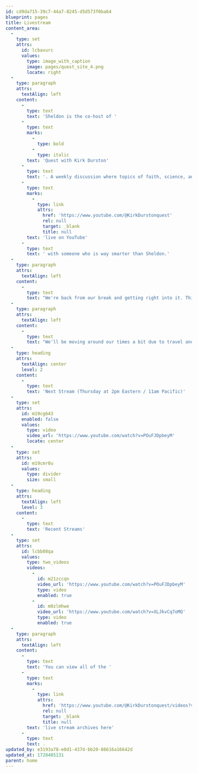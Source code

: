 ```yaml
---
id: cd9da715-39c7-44a7-8245-d5d573f0ba64
blueprint: pages
title: Livestream
content_area:
  -
    type: set
    attrs:
      id: lcbavurc
      values:
        type: image_with_caption
        image: pages/quest_site_4.png
        locate: right
  -
    type: paragraph
    attrs:
      textAlign: left
    content:
      -
        type: text
        text: 'Sheldon is the co-host of '
      -
        type: text
        marks:
          -
            type: bold
          -
            type: italic
        text: 'Quest with Kirk Durston'
      -
        type: text
        text: '. A weekly discussion where topics of faith, science, and philosophy are discussed '
      -
        type: text
        marks:
          -
            type: link
            attrs:
              href: 'https://www.youtube.com/@KirkDurstonquest'
              rel: null
              target: _blank
              title: null
        text: 'live on YouTube'
      -
        type: text
        text: ' with someone who is way smarter than Sheldon.'
  -
    type: paragraph
    attrs:
      textAlign: left
    content:
      -
        type: text
        text: "We're back from our break and getting right into it. This season we'll be discussing the word \"HATE\", Darwin's theory of common descent, politics, and how the world ends (not technically the same thing)."
  -
    type: paragraph
    attrs:
      textAlign: left
    content:
      -
        type: text
        text: "We'll be moving around our times a bit due to travel and things like dentist appointments so like, subscribe, and hit the bell on YouTube to be notified of future livestreams as well as the well produced videos that Kirk occasionally drops."
  -
    type: heading
    attrs:
      textAlign: center
      level: 2
    content:
      -
        type: text
        text: 'Next Stream (Thursday at 2pm Eastern / 11am Pacific)'
  -
    type: set
    attrs:
      id: m19cg643
      enabled: false
      values:
        type: video
        video_url: 'https://www.youtube.com/watch?v=POuFJDpbeyM'
        locate: center
  -
    type: set
    attrs:
      id: m19cmr0u
      values:
        type: divider
        size: small
  -
    type: heading
    attrs:
      textAlign: left
      level: 3
    content:
      -
        type: text
        text: 'Recent Streams'
  -
    type: set
    attrs:
      id: lcbb08qa
      values:
        type: two_videos
        videos:
          -
            id: m21zccqn
            video_url: 'https://www.youtube.com/watch?v=POuFJDpbeyM'
            type: video
            enabled: true
          -
            id: m0zlmhwe
            video_url: 'https://www.youtube.com/watch?v=XLJkvCq7oMQ'
            type: video
            enabled: true
  -
    type: paragraph
    attrs:
      textAlign: left
    content:
      -
        type: text
        text: 'You can view all of the '
      -
        type: text
        marks:
          -
            type: link
            attrs:
              href: 'https://www.youtube.com/@KirkDurstonquest/videos?view=2&sort=dd&live_view=503&shelf_id=0'
              rel: null
              target: _blank
              title: null
        text: 'live stream archives here'
      -
        type: text
        text: .
updated_by: e3193a78-e0d1-437d-bb20-86616a16642d
updated_at: 1728485131
parent: home
---
```


